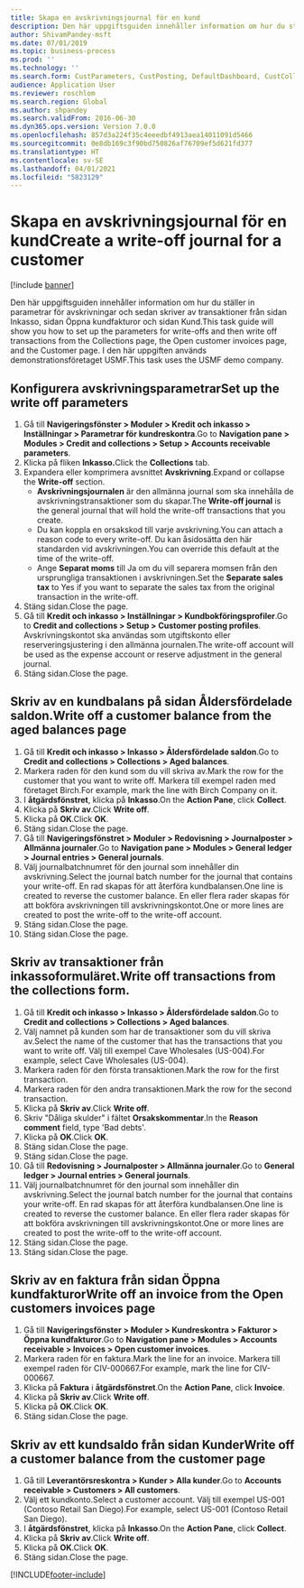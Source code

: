 ```yaml
---
title: Skapa en avskrivningsjournal för en kund
description: Den här uppgiftsguiden innehåller information om hur du ställer in parametrar för avskrivningar och sedan skriver av transaktioner från sidan Inkasso, sidan Öppna kundfakturor och sidan Kund.
author: ShivamPandey-msft
ms.date: 07/01/2019
ms.topic: business-process
ms.prod: ''
ms.technology: ''
ms.search.form: CustParameters, CustPosting, DefaultDashboard, CustCollectionsPoolsListPage, CustWriteOff, LedgerJournalTable, LedgerJournalTransDaily, CustCollections, CustOpenInvoicesListPage, CustTable
audience: Application User
ms.reviewer: roschlom
ms.search.region: Global
ms.author: shpandey
ms.search.validFrom: 2016-06-30
ms.dyn365.ops.version: Version 7.0.0
ms.openlocfilehash: 857d3a224f35c4eeedbf4913aea14011091d5466
ms.sourcegitcommit: 0e8db169c3f90bd750826af76709ef5d621fd377
ms.translationtype: HT
ms.contentlocale: sv-SE
ms.lasthandoff: 04/01/2021
ms.locfileid: "5823129"
---
```

# <a name="create-a-write-off-journal-for-a-customer"></a><span data-ttu-id="d17aa-103">Skapa en avskrivningsjournal för en kund</span><span class="sxs-lookup"><span data-stu-id="d17aa-103">Create a write-off journal for a customer</span></span>

[!include [banner](../../includes/banner.md)]

<span data-ttu-id="d17aa-104">Den här uppgiftsguiden innehåller information om hur du ställer in parametrar för avskrivningar och sedan skriver av transaktioner från sidan Inkasso, sidan Öppna kundfakturor och sidan Kund.</span><span class="sxs-lookup"><span data-stu-id="d17aa-104">This task guide will show you how to set up the parameters for write-offs and then write off transactions from the Collections page, the Open customer invoices page, and the Customer page.</span></span> <span data-ttu-id="d17aa-105">I den här uppgiften används demonstrationsföretaget USMF.</span><span class="sxs-lookup"><span data-stu-id="d17aa-105">This task uses the USMF demo company.</span></span>


## <a name="set-up-the-write-off-parameters"></a><span data-ttu-id="d17aa-106">Konfigurera avskrivningsparametrar</span><span class="sxs-lookup"><span data-stu-id="d17aa-106">Set up the write off parameters</span></span>
1. <span data-ttu-id="d17aa-107">Gå till **Navigeringsfönster > Moduler > Kredit och inkasso > Inställningar > Parametrar för kundreskontra**.</span><span class="sxs-lookup"><span data-stu-id="d17aa-107">Go to **Navigation pane > Modules > Credit and collections > Setup > Accounts receivable parameters**.</span></span>
2. <span data-ttu-id="d17aa-108">Klicka på fliken **Inkasso.**</span><span class="sxs-lookup"><span data-stu-id="d17aa-108">Click the **Collections** tab.</span></span>
3. <span data-ttu-id="d17aa-109">Expandera eller komprimera avsnittet **Avskrivning**.</span><span class="sxs-lookup"><span data-stu-id="d17aa-109">Expand or collapse the **Write-off** section.</span></span>
    - <span data-ttu-id="d17aa-110">**Avskrivningsjournalen** är den allmänna journal som ska innehålla de avskrivningstransaktioner som du skapar.</span><span class="sxs-lookup"><span data-stu-id="d17aa-110">The **Write-off journal** is the general journal that will hold the write-off transactions that you create.</span></span>  
    - <span data-ttu-id="d17aa-111">Du kan koppla en orsakskod till varje avskrivning.</span><span class="sxs-lookup"><span data-stu-id="d17aa-111">You can attach a reason code to every write-off.</span></span> <span data-ttu-id="d17aa-112">Du kan åsidosätta den här standarden vid avskrivningen.</span><span class="sxs-lookup"><span data-stu-id="d17aa-112">You can override this default at the time of the write-off.</span></span>  
    - <span data-ttu-id="d17aa-113">Ange **Separat moms** till Ja om du vill separera momsen från den ursprungliga transaktionen i avskrivningen.</span><span class="sxs-lookup"><span data-stu-id="d17aa-113">Set the **Separate sales tax** to Yes if you want to separate the sales tax from the original transaction in the write-off.</span></span>  
4. <span data-ttu-id="d17aa-114">Stäng sidan.</span><span class="sxs-lookup"><span data-stu-id="d17aa-114">Close the page.</span></span>
5. <span data-ttu-id="d17aa-115">Gå till **Kredit och inkasso > Inställningar > Kundbokföringsprofiler**.</span><span class="sxs-lookup"><span data-stu-id="d17aa-115">Go to **Credit and collections > Setup > Customer posting profiles**.</span></span> <span data-ttu-id="d17aa-116">Avskrivningskontot ska användas som utgiftskonto eller reserveringsjustering i den allmänna journalen.</span><span class="sxs-lookup"><span data-stu-id="d17aa-116">The write-off account will be used as the expense account or reserve adjustment in the general journal.</span></span>
6. <span data-ttu-id="d17aa-117">Stäng sidan.</span><span class="sxs-lookup"><span data-stu-id="d17aa-117">Close the page.</span></span>

## <a name="write-off-a-customer-balance-from-the-aged-balances-page"></a><span data-ttu-id="d17aa-118">Skriv av en kundbalans på sidan Åldersfördelade saldon.</span><span class="sxs-lookup"><span data-stu-id="d17aa-118">Write off a customer balance from the aged balances page</span></span>
1. <span data-ttu-id="d17aa-119">Gå till **Kredit och inkasso > Inkasso > Åldersfördelade saldon**.</span><span class="sxs-lookup"><span data-stu-id="d17aa-119">Go to **Credit and collections > Collections > Aged balances**.</span></span>
2. <span data-ttu-id="d17aa-120">Markera raden för den kund som du vill skriva av.</span><span class="sxs-lookup"><span data-stu-id="d17aa-120">Mark the row for the customer that you want to write off.</span></span> <span data-ttu-id="d17aa-121">Markera till exempel raden med företaget Birch.</span><span class="sxs-lookup"><span data-stu-id="d17aa-121">For example, mark the line with Birch Company on it.</span></span>
3. <span data-ttu-id="d17aa-122">I **åtgärdsfönstret**, klicka på **Inkasso**.</span><span class="sxs-lookup"><span data-stu-id="d17aa-122">On the **Action Pane**, click **Collect**.</span></span>
4. <span data-ttu-id="d17aa-123">Klicka på **Skriv av**.</span><span class="sxs-lookup"><span data-stu-id="d17aa-123">Click **Write off**.</span></span>
5. <span data-ttu-id="d17aa-124">Klicka på **OK**.</span><span class="sxs-lookup"><span data-stu-id="d17aa-124">Click **OK**.</span></span>
6. <span data-ttu-id="d17aa-125">Stäng sidan.</span><span class="sxs-lookup"><span data-stu-id="d17aa-125">Close the page.</span></span>
7. <span data-ttu-id="d17aa-126">Gå till **Navigeringsfönstret > Moduler > Redovisning > Journalposter > Allmänna journaler**.</span><span class="sxs-lookup"><span data-stu-id="d17aa-126">Go to **Navigation pane > Modules > General ledger > Journal entries > General journals**.</span></span>
8. <span data-ttu-id="d17aa-127">Välj journalbatchnumret för den journal som innehåller din avskrivning.</span><span class="sxs-lookup"><span data-stu-id="d17aa-127">Select the journal batch number for the journal that contains your write-off.</span></span> <span data-ttu-id="d17aa-128">En rad skapas för att återföra kundbalansen.</span><span class="sxs-lookup"><span data-stu-id="d17aa-128">One line is created to reverse the customer balance.</span></span> <span data-ttu-id="d17aa-129">En eller flera rader skapas för att bokföra avskrivningen till avskrivningskontot.</span><span class="sxs-lookup"><span data-stu-id="d17aa-129">One or more lines are created to post the write-off to the write-off account.</span></span>  
9. <span data-ttu-id="d17aa-130">Stäng sidan.</span><span class="sxs-lookup"><span data-stu-id="d17aa-130">Close the page.</span></span>
10. <span data-ttu-id="d17aa-131">Stäng sidan.</span><span class="sxs-lookup"><span data-stu-id="d17aa-131">Close the page.</span></span>

## <a name="write-off-transactions-from-the-collections-form"></a><span data-ttu-id="d17aa-132">Skriv av transaktioner från inkassoformuläret.</span><span class="sxs-lookup"><span data-stu-id="d17aa-132">Write off transactions from the collections form.</span></span>
1. <span data-ttu-id="d17aa-133">Gå till **Kredit och inkasso > Inkasso > Åldersfördelade saldon**.</span><span class="sxs-lookup"><span data-stu-id="d17aa-133">Go to **Credit and collections > Collections > Aged balances**.</span></span>
2. <span data-ttu-id="d17aa-134">Välj namnet på kunden som har de transaktioner som du vill skriva av.</span><span class="sxs-lookup"><span data-stu-id="d17aa-134">Select the name of the customer that has the transactions that you want to write off.</span></span> <span data-ttu-id="d17aa-135">Välj till exempel Cave Wholesales (US-004).</span><span class="sxs-lookup"><span data-stu-id="d17aa-135">For example, select Cave Wholesales (US-004).</span></span>
3. <span data-ttu-id="d17aa-136">Markera raden för den första transaktionen.</span><span class="sxs-lookup"><span data-stu-id="d17aa-136">Mark the row for the first transaction.</span></span>
4. <span data-ttu-id="d17aa-137">Markera raden för den andra transaktionen.</span><span class="sxs-lookup"><span data-stu-id="d17aa-137">Mark the row for the second transaction.</span></span>
5. <span data-ttu-id="d17aa-138">Klicka på **Skriv av**.</span><span class="sxs-lookup"><span data-stu-id="d17aa-138">Click **Write off**.</span></span>
6. <span data-ttu-id="d17aa-139">Skriv "Dåliga skulder" i fältet **Orsakskommentar**.</span><span class="sxs-lookup"><span data-stu-id="d17aa-139">In the **Reason comment** field, type 'Bad debts'.</span></span>
7. <span data-ttu-id="d17aa-140">Klicka på **OK**.</span><span class="sxs-lookup"><span data-stu-id="d17aa-140">Click **OK**.</span></span>
8. <span data-ttu-id="d17aa-141">Stäng sidan.</span><span class="sxs-lookup"><span data-stu-id="d17aa-141">Close the page.</span></span>
9. <span data-ttu-id="d17aa-142">Stäng sidan.</span><span class="sxs-lookup"><span data-stu-id="d17aa-142">Close the page.</span></span>
10. <span data-ttu-id="d17aa-143">Gå till **Redovisning > Journalposter > Allmänna journaler**.</span><span class="sxs-lookup"><span data-stu-id="d17aa-143">Go to **General ledger > Journal entries > General journals**.</span></span>
11. <span data-ttu-id="d17aa-144">Välj journalbatchnumret för den journal som innehåller din avskrivning.</span><span class="sxs-lookup"><span data-stu-id="d17aa-144">Select the journal batch number for the journal that contains your write-off.</span></span> <span data-ttu-id="d17aa-145">En rad skapas för att återföra kundbalansen.</span><span class="sxs-lookup"><span data-stu-id="d17aa-145">One line is created to reverse the customer balance.</span></span> <span data-ttu-id="d17aa-146">En eller flera rader skapas för att bokföra avskrivningen till avskrivningskontot.</span><span class="sxs-lookup"><span data-stu-id="d17aa-146">One or more lines are created to post the write-off to the write-off account.</span></span>  
12. <span data-ttu-id="d17aa-147">Stäng sidan.</span><span class="sxs-lookup"><span data-stu-id="d17aa-147">Close the page.</span></span>
13. <span data-ttu-id="d17aa-148">Stäng sidan.</span><span class="sxs-lookup"><span data-stu-id="d17aa-148">Close the page.</span></span>

## <a name="write-off-an-invoice-from-the-open-customers-invoices-page"></a><span data-ttu-id="d17aa-149">Skriv av en faktura från sidan Öppna kundfakturor</span><span class="sxs-lookup"><span data-stu-id="d17aa-149">Write off an invoice from the Open customers invoices page</span></span>
1. <span data-ttu-id="d17aa-150">Gå till **Navigeringsfönster > Moduler > Kundreskontra > Fakturor > Öppna kundfakturor**.</span><span class="sxs-lookup"><span data-stu-id="d17aa-150">Go to **Navigation pane > Modules > Accounts receivable > Invoices > Open customer invoices**.</span></span>
2. <span data-ttu-id="d17aa-151">Markera raden för en faktura.</span><span class="sxs-lookup"><span data-stu-id="d17aa-151">Mark the line for an invoice.</span></span> <span data-ttu-id="d17aa-152">Markera till exempel raden för CIV-000667.</span><span class="sxs-lookup"><span data-stu-id="d17aa-152">For example, mark the line for CIV-000667.</span></span>
3. <span data-ttu-id="d17aa-153">Klicka på **Faktura** i **åtgärdsfönstret**.</span><span class="sxs-lookup"><span data-stu-id="d17aa-153">On the **Action Pane**, click **Invoice**.</span></span>
4. <span data-ttu-id="d17aa-154">Klicka på **Skriv av**.</span><span class="sxs-lookup"><span data-stu-id="d17aa-154">Click **Write off**.</span></span>
5. <span data-ttu-id="d17aa-155">Klicka på **OK**.</span><span class="sxs-lookup"><span data-stu-id="d17aa-155">Click **OK**.</span></span>
6. <span data-ttu-id="d17aa-156">Stäng sidan.</span><span class="sxs-lookup"><span data-stu-id="d17aa-156">Close the page.</span></span>

## <a name="write-off-a-customer-balance-from-the-customer-page"></a><span data-ttu-id="d17aa-157">Skriv av ett kundsaldo från sidan Kunder</span><span class="sxs-lookup"><span data-stu-id="d17aa-157">Write off a customer balance from the customer page</span></span>
1. <span data-ttu-id="d17aa-158">Gå till **Leverantörsreskontra > Kunder > Alla kunder**.</span><span class="sxs-lookup"><span data-stu-id="d17aa-158">Go to **Accounts receivable > Customers > All customers**.</span></span>
2. <span data-ttu-id="d17aa-159">Välj ett kundkonto.</span><span class="sxs-lookup"><span data-stu-id="d17aa-159">Select a customer account.</span></span> <span data-ttu-id="d17aa-160">Välj till exempel US-001 (Contoso Retail San Diego).</span><span class="sxs-lookup"><span data-stu-id="d17aa-160">For example, select US-001 (Contoso Retail San Diego).</span></span>
3. <span data-ttu-id="d17aa-161">I **åtgärdsfönstret**, klicka på **Inkasso**.</span><span class="sxs-lookup"><span data-stu-id="d17aa-161">On the **Action Pane**, click **Collect**.</span></span>
4. <span data-ttu-id="d17aa-162">Klicka på **Skriv av**.</span><span class="sxs-lookup"><span data-stu-id="d17aa-162">Click **Write off**.</span></span>
5. <span data-ttu-id="d17aa-163">Klicka på **OK**.</span><span class="sxs-lookup"><span data-stu-id="d17aa-163">Click **OK**.</span></span>
6. <span data-ttu-id="d17aa-164">Stäng sidan.</span><span class="sxs-lookup"><span data-stu-id="d17aa-164">Close the page.</span></span>



[!INCLUDE[footer-include](../../../includes/footer-banner.md)]
